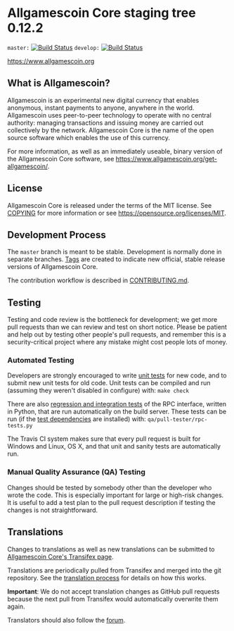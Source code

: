 Allgamescoin Core staging tree 0.12.2
===============================

`master:` [![Build Status](https://travis-ci.org/allgamescoindev/allgamescoin.svg?branch=master)](https://travis-ci.org/allgamescoindev/allgamescoin) `develop:` [![Build Status](https://travis-ci.org/allgamescoindev/allgamescoin.svg?branch=develop)](https://travis-ci.org/allgamescoindev/allgamescoin/branches)

https://www.allgamescoin.org


What is Allgamescoin?
----------------

Allgamescoin is an experimental new digital currency that enables anonymous, instant
payments to anyone, anywhere in the world. Allgamescoin uses peer-to-peer technology
to operate with no central authority: managing transactions and issuing money
are carried out collectively by the network. Allgamescoin Core is the name of the open
source software which enables the use of this currency.

For more information, as well as an immediately useable, binary version of
the Allgamescoin Core software, see https://www.allgamescoin.org/get-allgamescoin/.


License
-------

Allgamescoin Core is released under the terms of the MIT license. See [COPYING](COPYING) for more
information or see https://opensource.org/licenses/MIT.

Development Process
-------------------

The `master` branch is meant to be stable. Development is normally done in separate branches.
[Tags](https://github.com/allgamescoindev/allgamescoin/tags) are created to indicate new official,
stable release versions of Allgamescoin Core.

The contribution workflow is described in [CONTRIBUTING.md](CONTRIBUTING.md).

Testing
-------

Testing and code review is the bottleneck for development; we get more pull
requests than we can review and test on short notice. Please be patient and help out by testing
other people's pull requests, and remember this is a security-critical project where any mistake might cost people
lots of money.

### Automated Testing

Developers are strongly encouraged to write [unit tests](/doc/unit-tests.md) for new code, and to
submit new unit tests for old code. Unit tests can be compiled and run
(assuming they weren't disabled in configure) with: `make check`

There are also [regression and integration tests](/qa) of the RPC interface, written
in Python, that are run automatically on the build server.
These tests can be run (if the [test dependencies](/qa) are installed) with: `qa/pull-tester/rpc-tests.py`

The Travis CI system makes sure that every pull request is built for Windows
and Linux, OS X, and that unit and sanity tests are automatically run.

### Manual Quality Assurance (QA) Testing

Changes should be tested by somebody other than the developer who wrote the
code. This is especially important for large or high-risk changes. It is useful
to add a test plan to the pull request description if testing the changes is
not straightforward.

Translations
------------

Changes to translations as well as new translations can be submitted to
[Allgamescoin Core's Transifex page](https://www.transifex.com/projects/p/allgamescoin/).

Translations are periodically pulled from Transifex and merged into the git repository. See the
[translation process](doc/translation_process.md) for details on how this works.

**Important**: We do not accept translation changes as GitHub pull requests because the next
pull from Transifex would automatically overwrite them again.

Translators should also follow the [forum](https://www.allgamescoin.org/forum/topic/allgamescoin-worldwide-collaboration.88/).

